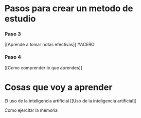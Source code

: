 # Pasos para crear un metodo de estudio
### Paso 3 

[[Aprende a tomar notas efectivas]]
#ACERO 
### Paso 4
[[Como comprender lo que aprendes]]



# Cosas que voy a aprender
El uso de la inteligencia artificial 
[[Uso de la inteligencia artificial]]

Como ejercitar la memoria